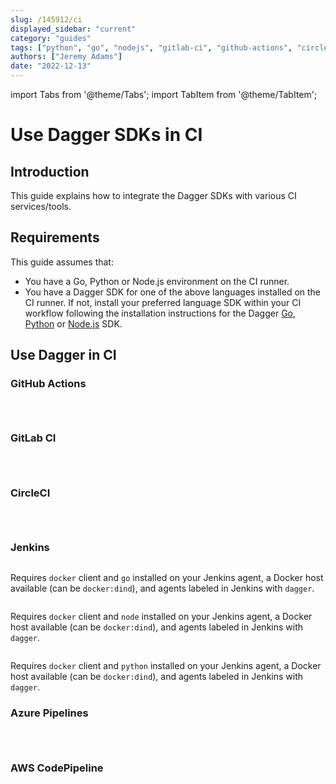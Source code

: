 ```yaml
---
slug: /145912/ci
displayed_sidebar: "current"
category: "guides"
tags: ["python", "go", "nodejs", "gitlab-ci", "github-actions", "circle-ci", "jenkins"]
authors: ["Jeremy Adams"]
date: "2022-12-13"
---
```


import Tabs from '@theme/Tabs';
import TabItem from '@theme/TabItem';

# Use Dagger SDKs in CI

## Introduction

This guide explains how to integrate the Dagger SDKs with various CI services/tools.

## Requirements

This guide assumes that:

- You have a Go, Python or Node.js environment on the CI runner.
- You have a Dagger SDK for one of the above languages installed on the CI runner. If not, install your preferred language SDK within your CI workflow following the installation instructions for the Dagger [Go](../sdk/go/371491-install.md), [Python](../sdk/python/866944-install.md) or [Node.js](../sdk/nodejs/835948-install.md) SDK.

## Use Dagger in CI

### GitHub Actions

<Tabs groupId="language">
<TabItem value="Go">

```yaml title=".github/workflows/dagger.yml" file=./snippets/ci/go/actions.yml
```

</TabItem>
<TabItem value="Node.js">

```yaml title=".github/workflows/dagger.yaml" file=./snippets/ci/nodejs/actions.yml
```

</TabItem>
<TabItem value="Python">

```yaml title=".github/workflows/dagger.yaml" file=./snippets/ci/python/actions.yml
```

</TabItem>
</Tabs>

### GitLab CI

<Tabs groupId="language">
<TabItem value="Go">

```yaml title=".gitlab-ci.yml" file=./snippets/ci/go/gitlab.yml
```

</TabItem>
<TabItem value="Node.js">

```yaml title=".gitlab-ci.yml" file=./snippets/ci/nodejs/gitlab.yml
```

</TabItem>
<TabItem value="Python">

```yaml title=".gitlab-ci.yml" file=./snippets/ci/python/gitlab.yml
```

</TabItem>
</Tabs>

### CircleCI

<Tabs groupId="language">
<TabItem value="Go">

```yaml title=".circleci/config.yml" file=./snippets/ci/go/circle.yml
```

</TabItem>
<TabItem value="Node.js">

```yaml title=".circleci/config.yml" file=./snippets/ci/nodejs/circle.yml
```

</TabItem>
<TabItem value="Python">

```yaml title=".circleci/config.yml" file=./snippets/ci/python/circle.yml
```

</TabItem>
</Tabs>

### Jenkins

<Tabs groupId="language">
<TabItem value="Go">

```groovy title="Jenkinsfile" file=./snippets/ci/go/Jenkinsfile
```

Requires `docker` client and `go` installed on your Jenkins agent, a Docker host available (can be `docker:dind`), and agents labeled in Jenkins with `dagger`.

</TabItem>
<TabItem value="Node.js">

```groovy title="Jenkinsfile" file=./snippets/ci/nodejs/Jenkinsfile
```

Requires `docker` client and `node` installed on your Jenkins agent, a Docker host available (can be `docker:dind`), and agents labeled in Jenkins with `dagger`.

</TabItem>
<TabItem value="Python">

```groovy title="Jenkinsfile" file=./snippets/ci/python/Jenkinsfile
```

Requires `docker` client and `python` installed on your Jenkins agent, a Docker host available (can be `docker:dind`), and agents labeled in Jenkins with `dagger`.

</TabItem>
</Tabs>

### Azure Pipelines

<Tabs groupId="language">
<TabItem value="Go">

```yaml title="azure-pipelines.yml" file=./snippets/ci/go/azure-pipelines.yml
```

</TabItem>
<TabItem value="Node.js">

```yaml title="azure-pipelines.yml" file=./snippets/ci/nodejs/azure-pipelines.yml
```

</TabItem>
<TabItem value="Python">

```yaml title="azure-pipelines.yml" file=./snippets/ci/python/azure-pipelines.yml
```

</TabItem>
</Tabs>

### AWS CodePipeline

<Tabs groupId="language">
<TabItem value="Go">

```yaml title="buildspec.yml" file=./snippets/ci/go/buildspec.yml
```

</TabItem>
<TabItem value="Node.js">

```yaml title="buildspec.yml" file=./snippets/ci/nodejs/buildspec.yml
```

</TabItem>
<TabItem value="Python">

```yaml title="buildspec.yml" file=./snippets/ci/python/buildspec.yml
```

</TabItem>
</Tabs>
